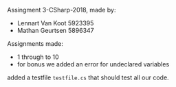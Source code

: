 Assingment 3-CSharp-2018, 
made by: 
  - Lennart Van Koot 5923395
  - Mathan Geurtsen  5896347
  
Assignments made: 
  - 1 through to 10
  - for bonus we added an error for undeclared variables

added a testfile `testfile.cs` that should test all our code. 
